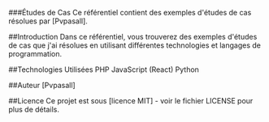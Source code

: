 ###Études de Cas
Ce référentiel contient des exemples d'études de cas résolues par [Pvpasall].

##Introduction
Dans ce référentiel, vous trouverez des exemples d'études de cas que j'ai résolues en utilisant différentes technologies et langages de programmation.

##Technologies Utilisées
PHP
JavaScript (React)
Python

##Auteur
[Pvpasall]

##Licence
Ce projet est sous [licence MIT] - voir le fichier LICENSE pour plus de détails.

